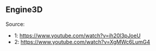 ## Engine3D
Source:
* 1: https://www.youtube.com/watch?v=ih20l3pJoeU
* 2: https://www.youtube.com/watch?v=XgMWc6LumG4
